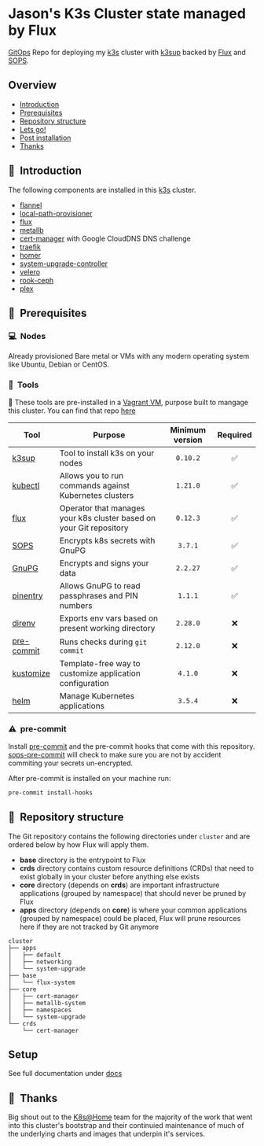 # Jason's K3s Cluster state managed by Flux

[GitOps](https://www.weave.works/blog/what-is-gitops-really) Repo for deploying my [k3s](https://k3s.io/) cluster with [k3sup](https://github.com/alexellis/k3sup) backed by [Flux](https://toolkit.fluxcd.io/) and [SOPS](https://toolkit.fluxcd.io/guides/mozilla-sops/).

## Overview

- [Introduction](https://github.com/jgilfoil/k8s-gitops#wave-introduction)
- [Prerequisites](https://github.com/jgilfoil/k8s-gitops#memo-prerequisites)
- [Repository structure](https://github.com/jgilfoil/k8s-gitopss#open_file_folder-repository-structure)
- [Lets go!](https://github.com/jgilfoil/k8s-gitops#rocket-lets-go)
- [Post installation](https://github.com/jgilfoil/k8s-gitops#mega-post-installation)
- [Thanks](https://github.com/k8s-at-home/jgilfoil/k8s-gitops#handshake-thanks)

## :wave:&nbsp; Introduction

The following components are installed in this [k3s](https://k3s.io/) cluster.

- [flannel](https://github.com/flannel-io/flannel)
- [local-path-provisioner](https://github.com/rancher/local-path-provisioner)
- [flux](https://toolkit.fluxcd.io/)
- [metallb](https://metallb.universe.tf/)
- [cert-manager](https://cert-manager.io/) with Google CloudDNS DNS challenge
- [traefik](https://traefik.io/)
- [homer](https://github.com/bastienwirtz/homer)
- [system-upgrade-controller](https://github.com/rancher/system-upgrade-controller)
- [velero](https://velero.io/)
- [rook-ceph](https://rook.io/)
- [plex](https://www.plex.tv/)

## :memo:&nbsp; Prerequisites

### :computer:&nbsp; Nodes

Already provisioned Bare metal or VMs with any modern operating system like Ubuntu, Debian or CentOS.

### :wrench:&nbsp; Tools

:round_pushpin: These tools are pre-installed in a [Vagrant VM](https://www.vagrantup.com), purpose built to mangage this cluster. You can find that repo [here](https://github.com/jgilfoil/cluster-infra)

| Tool                                                               | Purpose                                                             | Minimum version | Required |
|--------------------------------------------------------------------|---------------------------------------------------------------------|:---------------:|:--------:|
| [k3sup](https://github.com/alexellis/k3sup)                        | Tool to install k3s on your nodes                                   |    `0.10.2`     |    ✅     |
| [kubectl](https://kubernetes.io/docs/tasks/tools/)                 | Allows you to run commands against Kubernetes clusters              |    `1.21.0`     |    ✅     |
| [flux](https://toolkit.fluxcd.io/)                                 | Operator that manages your k8s cluster based on your Git repository |    `0.12.3`     |    ✅     |
| [SOPS](https://github.com/mozilla/sops)                            | Encrypts k8s secrets with GnuPG                                     |     `3.7.1`     |    ✅     |
| [GnuPG](https://gnupg.org/)                                        | Encrypts and signs your data                                        |    `2.2.27`     |    ✅     |
| [pinentry](https://gnupg.org/related_software/pinentry/index.html) | Allows GnuPG to read passphrases and PIN numbers                    |     `1.1.1`     |    ✅     |
| [direnv](https://github.com/direnv/direnv)                         | Exports env vars based on present working directory                 |    `2.28.0`     |    ❌     |
| [pre-commit](https://github.com/pre-commit/pre-commit)             | Runs checks during `git commit`                                     |    `2.12.0`     |    ❌     |
| [kustomize](https://kustomize.io/)                                 | Template-free way to customize application configuration            |     `4.1.0`     |    ❌     |
| [helm](https://helm.sh/)                                           | Manage Kubernetes applications                                      |     `3.5.4`     |    ❌     |



### :warning:&nbsp; pre-commit

Install [pre-commit](https://pre-commit.com/) and the pre-commit hooks that come with this repository.
[sops-pre-commit](https://github.com/k8s-at-home/sops-pre-commit) will check to make sure you are not by accident commiting your secrets un-encrypted.

After pre-commit is installed on your machine run:

```sh
pre-commit install-hooks
```

## :open_file_folder:&nbsp; Repository structure

The Git repository contains the following directories under `cluster` and are ordered below by how Flux will apply them.

- **base** directory is the entrypoint to Flux
- **crds** directory contains custom resource definitions (CRDs) that need to exist globally in your cluster before anything else exists
- **core** directory (depends on **crds**) are important infrastructure applications (grouped by namespace) that should never be pruned by Flux
- **apps** directory (depends on **core**) is where your common applications (grouped by namespace) could be placed, Flux will prune resources here if they are not tracked by Git anymore

```
cluster
├── apps
│   ├── default
│   ├── networking
│   └── system-upgrade
├── base
│   └── flux-system
├── core
│   ├── cert-manager
│   ├── metallb-system
│   ├── namespaces
│   └── system-upgrade
└── crds
    └── cert-manager
```

## Setup
See full documentation under [docs](docs/README.md)

## :handshake:&nbsp; Thanks

Big shout out to the [K8s@Home](https://github.com/k8s-at-home/template-cluster-k3s) team for the majority of the work that went into this cluster's bootstrap and their continuied maintenance of much of the underlying charts and images that underpin it's services.
